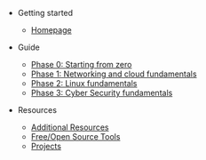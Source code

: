 - Getting started

    - [Homepage](/#homepage)

- Guide

  - [Phase 0: Starting from zero](phase0/README.md)
  - [Phase 1: Networking and cloud fundamentals](phase1/README.md)
  - [Phase 2: Linux fundamentals](phase2/README.md)
  - [Phase 3: Cyber Security fundamentals](phase3/README.md)

- Resources

  - [Additional Resources](Additional/README.md)
  - [Free/Open Source Tools](Tools/README.md)
  - [Projects](Projects/README.md)
